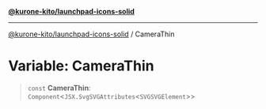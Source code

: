 [**@kurone-kito/launchpad-icons-solid**](../README.md)

***

[@kurone-kito/launchpad-icons-solid](../globals.md) / CameraThin

# Variable: CameraThin

> `const` **CameraThin**: `Component`\<`JSX.SvgSVGAttributes`\<`SVGSVGElement`\>\>
